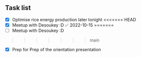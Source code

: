 ## Task list
- [x] Optimise rice energy production later tonight
<<<<<<< HEAD
- [x] Meetup with Desoukey :D ✅ 2022-10-15
=======
- [ ] Meetup with Desoukey :D
>>>>>>> main
- [x] Prep for Prep of the orientation presentation
